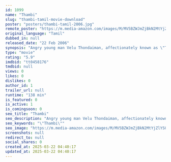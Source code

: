 ```yaml
---
id: 1099
name: "Thambi"
slug: "thambi-tamil-movie-download"
poster: "posters/thambi-tamil-2006.jpg"
remote_poster: "https://m.media-amazon.com/images/M/MV5BZWJmZjBkN2MtYjZlYS00NjRmLTlkMmEtOWYyMDMxZGU2MzRjXkEyXkFqcGc@._V1_SX300.jpg"
original_language: "Tamil"
dubbed_in: null
released_date: "22 Feb 2006"
synopsis: "Angry young man Velu Thondaiman, affectionately known as \"Thambi\" fights against all types of evils in the society. He keeps running into Sankara Pandian, a political henchman who rules the city with violence. Thambi is determined..."
type: "movie"
rating: "5.9"
imdbid: "tt0458176"
tmdbid: null
views: 0
likes: 0
dislikes: 0
author_id: 1
trailer_url: null
runtime: "138 min"
is_featured: 0
is_active: 1
is_comingsoon: 0
seo_title: "Thambi"
seo_description: "Angry young man Velu Thondaiman, affectionately known as \"Thambi\" fights against all types of evils in the society. He keeps running into Sankara Pandian, a political henchman who rules the city with violence. Thambi is determined..."
seo_keywords: "\"Thambi\""
seo_image: "https://m.media-amazon.com/images/M/MV5BZWJmZjBkN2MtYjZlYS00NjRmLTlkMmEtOWYyMDMxZGU2MzRjXkEyXkFqcGc@._V1_SX300.jpg"
screenshots: null
redirect_to: null
social_shares: 0
created_at: 2025-03-22 04:40:17
updated_at: 2025-03-22 04:40:17
---
```


